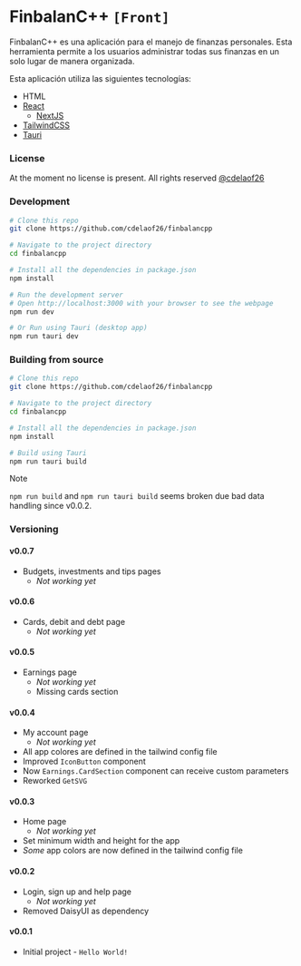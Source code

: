 # FinbalanC++ `[Front]`

FinbalanC++ es una aplicación para el manejo de 
finanzas personales. Esta herramienta permite 
a los usuarios administrar todas sus finanzas 
en un solo lugar de manera organizada.

Esta aplicación utiliza las siguientes tecnologías:
- HTML
- [React](https://react.dev)
  - [NextJS](https://nextjs.org)
- [TailwindCSS](https://tailwindcss.com)
- [Tauri](https://v2.tauri.app)

### License

At the moment no license is present.
All rights reserved [@cdelaof26](https://github.com/cdelaof26/)

### Development

```bash
# Clone this repo
git clone https://github.com/cdelaof26/finbalancpp

# Navigate to the project directory
cd finbalancpp

# Install all the dependencies in package.json
npm install

# Run the development server
# Open http://localhost:3000 with your browser to see the webpage
npm run dev

# Or Run using Tauri (desktop app)
npm run tauri dev
```

### Building from source

```bash
# Clone this repo
git clone https://github.com/cdelaof26/finbalancpp

# Navigate to the project directory
cd finbalancpp

# Install all the dependencies in package.json
npm install

# Build using Tauri
npm run tauri build
```

> [!NOTE]
> `npm run build` and `npm run tauri build` seems 
> broken due bad data handling since v0.0.2.

### Versioning

#### v0.0.7
- Budgets, investments and tips pages
  - _Not working yet_

#### v0.0.6
- Cards, debit and debt page
  - _Not working yet_

#### v0.0.5
- Earnings page
  - _Not working yet_
  - Missing cards section

#### v0.0.4
- My account page
  - _Not working yet_
- All app colores are defined in the tailwind config file
- Improved `IconButton` component
- Now `Earnings.CardSection` component can receive custom parameters
- Reworked `GetSVG`

#### v0.0.3
- Home page
  - _Not working yet_
- Set minimum width and height for the app
- _Some_ app colors are now defined in the tailwind config file

#### v0.0.2
- Login, sign up and help page
  - _Not working yet_
- Removed DaisyUI as dependency

#### v0.0.1
- Initial project - `Hello World!`
